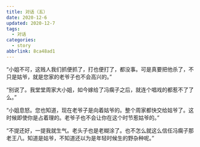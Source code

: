 ```yaml
---
title: 对话（五）
date: 2020-12-6
updated: 2020-12-7
tags:
  - 对话
categories:
  - story
abbrlink: 8ca48ad1
---
```

“小姐不可，这贱人我们抓便抓了，打也便打了，都没事。可是真要把他杀了，不只是姑爷，就是您家的老爷子也不会高兴的。” 

“别说了。我堂堂周家大小姐，如今嫁给了冯瘸子之后，就连个唱戏的都惹不了了么。” 

“小姐息怒。您也知道，现在老爷子是向着姑爷的。整个周家都快交给姑爷了。这时候即使你是占着理的。老爷子也不会让你在这个时节惹姑爷的。” 

“不提还好，一提我就生气。老头子也是老糊涂了。也不怎么就这么信任冯瘸子那老王八。知道是姑爷，不知道还以为是年轻时候生的野杂种呢。”

